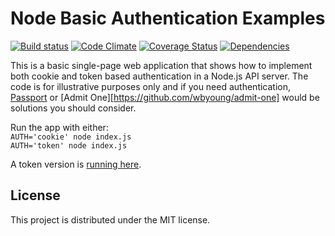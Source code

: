 # Node Basic Authentication Examples

[![Build status][travis-image]][travis-url] [![Code Climate][codeclimate-image]][codeclimate-url] [![Coverage Status][coverage-image]][coverage-url] [![Dependencies][david-image]][david-url]

This is a basic single-page web application that shows how to implement both
cookie and token based authentication in a Node.js API server. The code is for
illustrative purposes only and if you need authentication,
[Passport](http://passportjs.org) or
[Admit One][https://github.com/wbyoung/admit-one] would be solutions you should
consider.

Run the app with either:  
`AUTH='cookie' node index.js`  
`AUTH='token' node index.js`  

A token version is [running here](http://node-basic-auth-examples.herokuapp.com).

## License

This project is distributed under the MIT license.

[travis-url]: http://travis-ci.org/wbyoung/node-basic-auth-examples
[travis-image]: https://secure.travis-ci.org/wbyoung/node-basic-auth-examples.png?branch=master
[codeclimate-image]: https://codeclimate.com/github/wbyoung/node-basic-auth-examples.png
[codeclimate-url]: https://codeclimate.com/github/wbyoung/node-basic-auth-examples
[coverage-image]: https://coveralls.io/repos/wbyoung/node-basic-auth-examples/badge.png
[coverage-url]: https://coveralls.io/r/wbyoung/node-basic-auth-examples
[david-image]: https://david-dm.org/wbyoung/node-basic-auth-examples.png?theme=shields.io
[david-url]: https://david-dm.org/wbyoung/node-basic-auth-examples
